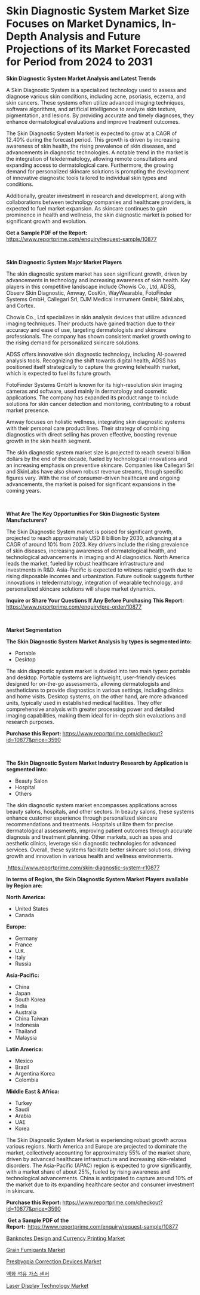 <p><h1>Skin Diagnostic System Market Size Focuses on Market Dynamics, In-Depth Analysis and Future Projections of its Market Forecasted for Period from 2024 to 2031</h1></p><p><strong>Skin Diagnostic System Market Analysis and Latest Trends</strong></p>
<p><p>A Skin Diagnostic System is a specialized technology used to assess and diagnose various skin conditions, including acne, psoriasis, eczema, and skin cancers. These systems often utilize advanced imaging techniques, software algorithms, and artificial intelligence to analyze skin texture, pigmentation, and lesions. By providing accurate and timely diagnoses, they enhance dermatological evaluations and improve treatment outcomes.</p><p>The Skin Diagnostic System Market is expected to grow at a CAGR of 12.40% during the forecast period. This growth is driven by increasing awareness of skin health, the rising prevalence of skin diseases, and advancements in diagnostic technologies. A notable trend in the market is the integration of teledermatology, allowing remote consultations and expanding access to dermatological care. Furthermore, the growing demand for personalized skincare solutions is prompting the development of innovative diagnostic tools tailored to individual skin types and conditions.</p><p>Additionally, greater investment in research and development, along with collaborations between technology companies and healthcare providers, is expected to fuel market expansion. As skincare continues to gain prominence in health and wellness, the skin diagnostic market is poised for significant growth and evolution.</p></p>
<p><strong>Get a Sample PDF of the Report:&nbsp;</strong> <a href="https://www.reportprime.com/enquiry/request-sample/10877?utm_campaign=1080&utm_medium=2&utm_source=Github&utm_content=ia&utm_term=29112024&utm_id=skin-diagnostic-system">https://www.reportprime.com/enquiry/request-sample/10877</a></p>
<p>&nbsp;</p>
<p><strong>Skin Diagnostic System Major Market Players</strong></p>
<p><p>The skin diagnostic system market has seen significant growth, driven by advancements in technology and increasing awareness of skin health. Key players in this competitive landscape include Chowis Co., Ltd, ADSS, Observ Skin Diagnostic, Amway, CosKin, WayWearable, FotoFinder Systems GmbH, Callegari Srl, DJM Medical Instrument GmbH, SkinLabs, and Cortex.</p><p>Chowis Co., Ltd specializes in skin analysis devices that utilize advanced imaging techniques. Their products have gained traction due to their accuracy and ease of use, targeting dermatologists and skincare professionals. The company has shown consistent market growth owing to the rising demand for personalized skincare solutions.</p><p>ADSS offers innovative skin diagnostic technology, including AI-powered analysis tools. Recognizing the shift towards digital health, ADSS has positioned itself strategically to capture the growing telehealth market, which is expected to fuel its future growth.</p><p>FotoFinder Systems GmbH is known for its high-resolution skin imaging cameras and software, used mainly in dermatology and cosmetic applications. The company has expanded its product range to include solutions for skin cancer detection and monitoring, contributing to a robust market presence.</p><p>Amway focuses on holistic wellness, integrating skin diagnostic systems with their personal care product lines. Their strategy of combining diagnostics with direct selling has proven effective, boosting revenue growth in the skin health segment.</p><p>The skin diagnostic system market size is projected to reach several billion dollars by the end of the decade, fueled by technological innovations and an increasing emphasis on preventive skincare. Companies like Callegari Srl and SkinLabs have also shown robust revenue streams, though specific figures vary. With the rise of consumer-driven healthcare and ongoing advancements, the market is poised for significant expansions in the coming years.</p></p>
<p>&nbsp;</p>
<p><strong>What Are The Key Opportunities For Skin Diagnostic System Manufacturers?</strong></p>
<p><p>The Skin Diagnostic System market is poised for significant growth, projected to reach approximately USD 8 billion by 2030, advancing at a CAGR of around 10% from 2023. Key drivers include the rising prevalence of skin diseases, increasing awareness of dermatological health, and technological advancements in imaging and AI diagnostics. North America leads the market, fueled by robust healthcare infrastructure and investments in R&D. Asia-Pacific is expected to witness rapid growth due to rising disposable incomes and urbanization. Future outlook suggests further innovations in teledermatology, integration of wearable technology, and personalized skincare solutions will shape market dynamics.</p></p>
<p><strong>Inquire or Share Your Questions If Any Before Purchasing This Report:</strong> <a href="https://www.reportprime.com/enquiry/pre-order/10877?utm_campaign=1080&utm_medium=2&utm_source=Github&utm_content=ia&utm_term=29112024&utm_id=skin-diagnostic-system">https://www.reportprime.com/enquiry/pre-order/10877</a></p>
<p>&nbsp;</p>
<p><strong>Market Segmentation</strong></p>
<p><strong>The Skin Diagnostic System Market Analysis by types is segmented into:</strong></p>
<p><ul><li>Portable</li><li>Desktop</li></ul></p>
<p><p>The skin diagnostic system market is divided into two main types: portable and desktop. Portable systems are lightweight, user-friendly devices designed for on-the-go assessments, allowing dermatologists and aestheticians to provide diagnostics in various settings, including clinics and home visits. Desktop systems, on the other hand, are more advanced units, typically used in established medical facilities. They offer comprehensive analysis with greater processing power and detailed imaging capabilities, making them ideal for in-depth skin evaluations and research purposes.</p></p>
<p><strong>Purchase this Report:&nbsp;</strong><a href="https://www.reportprime.com/checkout?id=10877&price=3590&utm_campaign=1080&utm_medium=2&utm_source=Github&utm_content=ia&utm_term=29112024&utm_id=skin-diagnostic-system">https://www.reportprime.com/checkout?id=10877&price=3590</a></p>
<p>&nbsp;</p>
<p><strong>The Skin Diagnostic System Market Industry Research by Application is segmented into:</strong></p>
<p><ul><li>Beauty Salon</li><li>Hospital</li><li>Others</li></ul></p>
<p><p>The skin diagnostic system market encompasses applications across beauty salons, hospitals, and other sectors. In beauty salons, these systems enhance customer experience through personalized skincare recommendations and treatments. Hospitals utilize them for precise dermatological assessments, improving patient outcomes through accurate diagnosis and treatment planning. Other markets, such as spas and aesthetic clinics, leverage skin diagnostic technologies for advanced services. Overall, these systems facilitate better skincare solutions, driving growth and innovation in various health and wellness environments.</p></p>
<p><a href="https://www.reportprime.com/skin-diagnostic-system-r10877?utm_campaign=1080&utm_medium=2&utm_source=Github&utm_content=ia&utm_term=29112024&utm_id=skin-diagnostic-system">&nbsp;https://www.reportprime.com/skin-diagnostic-system-r10877</a></p>
<p><strong>In terms of Region, the Skin Diagnostic System Market Players available by Region are:</strong></p>
<p>
    <p> <strong> North America: </strong>
        <ul>
            <li>United States</li>
            <li>Canada</li>
        </ul>
        </p> 
    <p> <strong> Europe: </strong>
        <ul>
            <li>Germany</li>
            <li>France</li>
            <li>U.K.</li>
            <li>Italy</li>
            <li>Russia</li>
        </ul>
        </p> 
    <p> <strong> Asia-Pacific: </strong>
        <ul>
            <li>China</li>
            <li>Japan</li>
            <li>South Korea</li>
            <li>India</li>
            <li>Australia</li>
            <li>China Taiwan</li>
            <li>Indonesia</li>
            <li>Thailand</li>
            <li>Malaysia</li>
        </ul>
        </p> 
    <p> <strong> Latin America: </strong>
        <ul>
            <li>Mexico</li>
            <li>Brazil</li>
            <li>Argentina Korea</li>
            <li>Colombia</li>
        </ul>
        </p> 
    <p> <strong> Middle East & Africa: </strong>
        <ul>
            <li>Turkey</li>
            <li>Saudi</li>
            <li>Arabia</li>
            <li>UAE</li>
            <li>Korea</li>
        </ul>
    </p>
    </p>
<p><p>The Skin Diagnostic System Market is experiencing robust growth across various regions. North America and Europe are projected to dominate the market, collectively accounting for approximately 55% of the market share, driven by advanced healthcare infrastructure and increasing skin-related disorders. The Asia-Pacific (APAC) region is expected to grow significantly, with a market share of about 25%, fueled by rising awareness and technological advancements. China is anticipated to capture around 10% of the market due to its expanding healthcare sector and consumer investment in skincare.</p></p>
<p><strong>Purchase this Report: </strong><a href="https://www.reportprime.com/checkout?id=10877&price=3590&utm_campaign=1080&utm_medium=2&utm_source=Github&utm_content=ia&utm_term=29112024&utm_id=skin-diagnostic-system">https://www.reportprime.com/checkout?id=10877&price=3590</a></p>
<p>&nbsp;<strong>Get a Sample PDF of the Report:&nbsp;&nbsp;</strong><a href="https://www.reportprime.com/enquiry/request-sample/10877?utm_campaign=1080&utm_medium=2&utm_source=Github&utm_content=ia&utm_term=29112024&utm_id=skin-diagnostic-system">https://www.reportprime.com/enquiry/request-sample/10877</a></p>
<p><strong></strong></p>
<p><p><a href="https://issuu.com/reportprime-2/docs/banknotes-design-and-currency-print_112499290488bd?utm_campaign=1080&utm_medium=2&utm_source=Github&utm_content=ia&utm_term=29112024&utm_id=skin-diagnostic-system">Banknotes Design and Currency Printing Market</a></p><p><a href="https://www.linkedin.com/pulse/strategic-insights-global-grain-fumigants-market-trends-2024-tbqqc?utm_campaign=1080&utm_medium=2&utm_source=Github&utm_content=ia&utm_term=29112024&utm_id=skin-diagnostic-system">Grain Fumigants Market</a></p><p><a href="https://issuu.com/reportprime-2/docs/presbyopia-correction-devices-marke_a084a75f134e34?utm_campaign=1080&utm_medium=2&utm_source=Github&utm_content=ia&utm_term=29112024&utm_id=skin-diagnostic-system">Presbyopia Correction Devices Market</a></p><p><a href="https://github.com/sougarounis/Market-Research-Report-List-6/blob/main/344055026523.md?utm_campaign=1080&utm_medium=2&utm_source=Github&utm_content=ia&utm_term=29112024&utm_id=skin-diagnostic-system">액화 석유 가스 센서</a></p><p><a href="https://www.linkedin.com/pulse/competitive-landscape-laser-display-technology-market-analyzing-mqpkf?utm_campaign=1080&utm_medium=2&utm_source=Github&utm_content=ia&utm_term=29112024&utm_id=skin-diagnostic-system">Laser Display Technology Market</a></p></p>